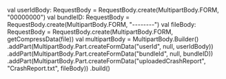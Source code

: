 val userIdBody: RequestBody = RequestBody.create(MultipartBody.FORM,  "00000000")
val bundleID: RequestBody = RequestBody.create(MultipartBody.FORM,  "--------")
val fileBody: RequestBody = RequestBody.create(MultipartBody.FORM,  getCompressData(file))
val multipartBody = MultipartBody.Builder()
    .addPart(MultipartBody.Part.createFormData("userId", null, userIdBody))
    .addPart(MultipartBody.Part.createFormData("bundleId", null, bundleID))
    .addPart(MultipartBody.Part.createFormData("uploadedCrashReport", "CrashReport.txt", fileBody))
    .build()
